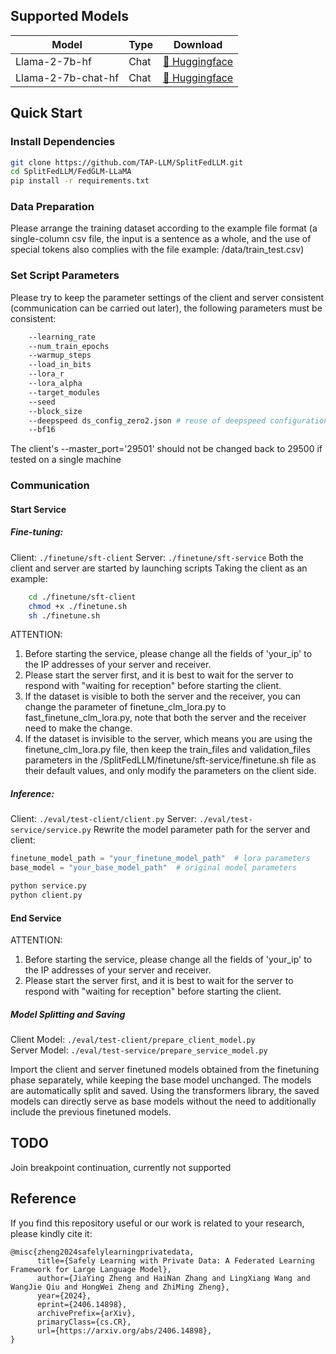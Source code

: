 ## Supported Models
| Model            | Type | Download                                                                                                                                |
|------------------|------|-----------------------------------------------------------------------------------------------------------------------------------------|                                                                                                                                                                                         
| Llama-2-7b-hf    | Chat | [🤗 Huggingface](https://huggingface.co/meta-llama/Llama-2-7b-hf)  |
| Llama-2-7b-chat-hf | Chat | [🤗 Huggingface](https://huggingface.co/meta-llama/Llama-2-7b-chat-hf)                                                                                                                                                                                          |

## Quick Start

### Install Dependencies
```bash
git clone https://github.com/TAP-LLM/SplitFedLLM.git
cd SplitFedLLM/FedGLM-LLaMA
pip install -r requirements.txt
```
### Data Preparation

Please arrange the training dataset according to the example file format (a single-column csv file, the input is a sentence as a whole, and the use of special tokens also complies with the file example: /data/train_test.csv)

### Set Script Parameters

Please try to keep the parameter settings of the client and server consistent (communication can be carried out later), the following parameters must be consistent: 
```bash
    --learning_rate  
    --num_train_epochs
    --warmup_steps 
    --load_in_bits
    --lora_r 
    --lora_alpha
    --target_modules
    --seed
    --block_size
    --deepspeed ds_config_zero2.json # reuse of deepspeed configuration file
    --bf16  
```


The client's --master_port='29501' should not be changed back to 29500 if tested on a single machine 


### Communication


#### Start Service
##### Fine-tuning:
Client: `./finetune/sft-client`
Server: `./finetune/sft-service`
Both the client and server are started by launching scripts
Taking the client as an example:
``` bash
    cd ./finetune/sft-client
    chmod +x ./finetune.sh
    sh ./finetune.sh
```
ATTENTION:
1. Before starting the service, please change all the fields of 'your_ip' to the IP addresses of your server and receiver.
2. Please start the server first, and it is best to wait for the server to respond with "waiting for reception" before starting the client.
3. If the dataset is visible to both the server and the receiver, you can change the parameter of finetune_clm_lora.py to fast_finetune_clm_lora.py, note that both the server and the receiver need to make the change.
4. If the dataset is invisible to the server, which means you are using the finetune_clm_lora.py file, then keep the train_files and validation_files parameters in the /SplitFedLLM/finetune/sft-service/finetune.sh file as their default values, and only modify the parameters on the client side.


##### Inference:
Client: `./eval/test-client/client.py`
Server: `./eval/test-service/service.py` 
Rewrite the model parameter path for the server and client:  
```python
finetune_model_path = "your_finetune_model_path"  # lora parameters
base_model = "your_base_model_path"  # original model parameters
```
```bash
python service.py
python client.py 
```
#### End Service
ATTENTION:
1. Before starting the service, please change all the fields of 'your_ip' to the IP addresses of your server and receiver.
2. Please start the server first, and it is best to wait for the server to respond with "waiting for reception" before starting the client.

##### Model Splitting and Saving
Client Model: `./eval/test-client/prepare_client_model.py`  
Server Model: `./eval/test-service/prepare_service_model.py`  

Import the client and server finetuned models obtained from the finetuning phase separately, while keeping the base model unchanged. The models are automatically split and saved. Using the transformers library, the saved models can directly serve as base models without the need to additionally include the previous finetuned models.
## TODO
Join breakpoint continuation, currently not supported

## Reference
If you find this repository useful or our work is related to your research, please kindly cite it:
```
@misc{zheng2024safelylearningprivatedata,
      title={Safely Learning with Private Data: A Federated Learning Framework for Large Language Model}, 
      author={JiaYing Zheng and HaiNan Zhang and LingXiang Wang and WangJie Qiu and HongWei Zheng and ZhiMing Zheng},
      year={2024},
      eprint={2406.14898},
      archivePrefix={arXiv},
      primaryClass={cs.CR},
      url={https://arxiv.org/abs/2406.14898}, 
}
```